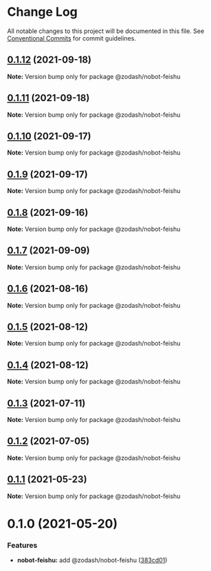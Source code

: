 # Change Log

All notable changes to this project will be documented in this file.
See [Conventional Commits](https://conventionalcommits.org) for commit guidelines.

## [0.1.12](https://github.com/zcorky/zodash/compare/@zodash/nobot-feishu@0.1.11...@zodash/nobot-feishu@0.1.12) (2021-09-18)

**Note:** Version bump only for package @zodash/nobot-feishu





## [0.1.11](https://github.com/zcorky/zodash/compare/@zodash/nobot-feishu@0.1.10...@zodash/nobot-feishu@0.1.11) (2021-09-18)

**Note:** Version bump only for package @zodash/nobot-feishu





## [0.1.10](https://github.com/zcorky/zodash/compare/@zodash/nobot-feishu@0.1.9...@zodash/nobot-feishu@0.1.10) (2021-09-17)

**Note:** Version bump only for package @zodash/nobot-feishu





## [0.1.9](https://github.com/zcorky/zodash/compare/@zodash/nobot-feishu@0.1.8...@zodash/nobot-feishu@0.1.9) (2021-09-17)

**Note:** Version bump only for package @zodash/nobot-feishu





## [0.1.8](https://github.com/zcorky/zodash/compare/@zodash/nobot-feishu@0.1.7...@zodash/nobot-feishu@0.1.8) (2021-09-16)

**Note:** Version bump only for package @zodash/nobot-feishu





## [0.1.7](https://github.com/zcorky/zodash/compare/@zodash/nobot-feishu@0.1.6...@zodash/nobot-feishu@0.1.7) (2021-09-09)

**Note:** Version bump only for package @zodash/nobot-feishu





## [0.1.6](https://github.com/zcorky/zodash/compare/@zodash/nobot-feishu@0.1.5...@zodash/nobot-feishu@0.1.6) (2021-08-16)

**Note:** Version bump only for package @zodash/nobot-feishu





## [0.1.5](https://github.com/zcorky/zodash/compare/@zodash/nobot-feishu@0.1.4...@zodash/nobot-feishu@0.1.5) (2021-08-12)

**Note:** Version bump only for package @zodash/nobot-feishu





## [0.1.4](https://github.com/zcorky/zodash/compare/@zodash/nobot-feishu@0.1.3...@zodash/nobot-feishu@0.1.4) (2021-08-12)

**Note:** Version bump only for package @zodash/nobot-feishu





## [0.1.3](https://github.com/zcorky/zodash/compare/@zodash/nobot-feishu@0.1.2...@zodash/nobot-feishu@0.1.3) (2021-07-11)

**Note:** Version bump only for package @zodash/nobot-feishu





## [0.1.2](https://github.com/zcorky/zodash/compare/@zodash/nobot-feishu@0.1.1...@zodash/nobot-feishu@0.1.2) (2021-07-05)

**Note:** Version bump only for package @zodash/nobot-feishu





## [0.1.1](https://github.com/zcorky/zodash/compare/@zodash/nobot-feishu@0.1.0...@zodash/nobot-feishu@0.1.1) (2021-05-23)

**Note:** Version bump only for package @zodash/nobot-feishu





# 0.1.0 (2021-05-20)


### Features

* **nobot-feishu:** add @zodash/nobot-feishu ([383cd01](https://github.com/zcorky/zodash/commit/383cd01d71e995185eed4bb70502a3de64ca5551))
